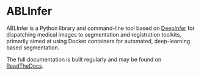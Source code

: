 # ABLInfer

ABLInfer is a Python library and command-line tool based on [DeepInfer](http://www.deepinfer.org>) for dispatching medical images to segmentation and registration toolkits, primarily aimed at using Docker containers for automated, deep-learning based segmentation.

The full documentation is built regularly and may be found on [ReadTheDocs](https://ablinfer.readthedocs.io/en/latest/).
